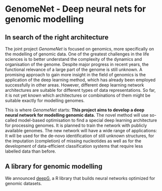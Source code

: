 # GenomeNet - Deep neural nets for genomic modelling

## In search of the right architecture 
The joint project _GenomeNet_ is focused on genomics, more specifically on the modelling of genomic data. One of the greatest challenges in the life sciences is to better understand the complexity of the dynamics and organisation of the genome. Despite major progress in recent years, the functional relevance of a large part of the genome is still unknown. A promising approach to gain more insight in the field of genomics is the application of the deep learning method, which has already been employed successfully in other areas. However, different deep learning network architectures are suitable for different types of data representations. So far, it is not yet known which architectures or combinations of them might be suitable exactly for modelling genomes.

This is where _GenomeNet_ starts: **This project aims to develop a deep neural network for modelling genomic data.** The novel method will use so-called model-based optimisation to find a special deep learning architecture for processing genomes. It is planned to train the network with publicly available genomes. The new network will have a wide range of applications: It will be used for the de-novo identification of still unknown structures, for the imputation (completion) of missing nucleotides as well as for the development of data-efficient classification systems that require less labelled data than before.

## A library for genomic modelling
We announced [deepG](/deepG/getting-started.md), a R library that builds neural networks optimized for genomic datasets.   

